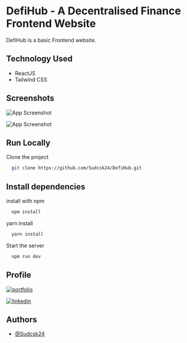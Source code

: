 
# DefiHub - A Decentralised Finance Frontend Website

DefiHub is a basic Frontend website.
## Technology Used

 - ReactJS
 - Tailwind CSS


## Screenshots

![App Screenshot](https://user-images.githubusercontent.com/110741425/211204863-3c701dd7-cb7c-4ef3-8f9c-ed2037c1355d.png)

![App Screenshot](https://user-images.githubusercontent.com/110741425/211204781-ec3f4876-01d8-414e-a77a-63b922fbf0ce.png)


## Run Locally

Clone the project

```bash
  git clone https://github.com/Sudcsk24/DefiHub.git
```


## Install dependencies
install with npm

```bash
  npm install
```
yarn install
```bash
  yarn install
```

Start the server

```bash
  npm run dev
```


## Profile
[![portfolio](https://img.shields.io/badge/my_portfolio-000?style=for-the-badge&logo=ko-fi&logoColor=white)](https://github.com/Sudcsk24)

[![linkedin](https://img.shields.io/badge/linkedin-0A66C2?style=for-the-badge&logo=linkedin&logoColor=white)](https://www.linkedin.com/in/sudarshan-trifaley-188b4023a/)


## Authors

- [@Sudcsk24](https://github.com/Sudcsk24)


